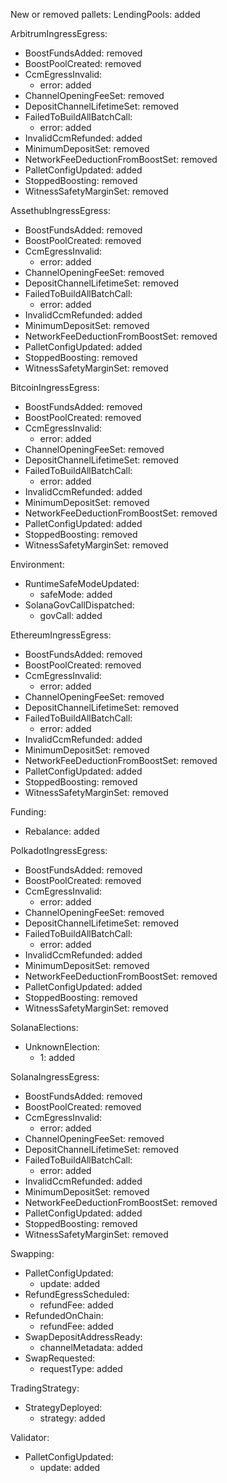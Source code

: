 New or removed pallets:
  LendingPools: added

ArbitrumIngressEgress:
  - BoostFundsAdded: removed
  - BoostPoolCreated: removed
  - CcmEgressInvalid:
    - error: added
  - ChannelOpeningFeeSet: removed
  - DepositChannelLifetimeSet: removed
  - FailedToBuildAllBatchCall:
    - error: added
  - InvalidCcmRefunded: added
  - MinimumDepositSet: removed
  - NetworkFeeDeductionFromBoostSet: removed
  - PalletConfigUpdated: added
  - StoppedBoosting: removed
  - WitnessSafetyMarginSet: removed

AssethubIngressEgress:
  - BoostFundsAdded: removed
  - BoostPoolCreated: removed
  - CcmEgressInvalid:
    - error: added
  - ChannelOpeningFeeSet: removed
  - DepositChannelLifetimeSet: removed
  - FailedToBuildAllBatchCall:
    - error: added
  - InvalidCcmRefunded: added
  - MinimumDepositSet: removed
  - NetworkFeeDeductionFromBoostSet: removed
  - PalletConfigUpdated: added
  - StoppedBoosting: removed
  - WitnessSafetyMarginSet: removed

BitcoinIngressEgress:
  - BoostFundsAdded: removed
  - BoostPoolCreated: removed
  - CcmEgressInvalid:
    - error: added
  - ChannelOpeningFeeSet: removed
  - DepositChannelLifetimeSet: removed
  - FailedToBuildAllBatchCall:
    - error: added
  - InvalidCcmRefunded: added
  - MinimumDepositSet: removed
  - NetworkFeeDeductionFromBoostSet: removed
  - PalletConfigUpdated: added
  - StoppedBoosting: removed
  - WitnessSafetyMarginSet: removed

Environment:
  - RuntimeSafeModeUpdated:
    - safeMode: added
  - SolanaGovCallDispatched:
    - govCall: added

EthereumIngressEgress:
  - BoostFundsAdded: removed
  - BoostPoolCreated: removed
  - CcmEgressInvalid:
    - error: added
  - ChannelOpeningFeeSet: removed
  - DepositChannelLifetimeSet: removed
  - FailedToBuildAllBatchCall:
    - error: added
  - InvalidCcmRefunded: added
  - MinimumDepositSet: removed
  - NetworkFeeDeductionFromBoostSet: removed
  - PalletConfigUpdated: added
  - StoppedBoosting: removed
  - WitnessSafetyMarginSet: removed

Funding:
  - Rebalance: added

PolkadotIngressEgress:
  - BoostFundsAdded: removed
  - BoostPoolCreated: removed
  - CcmEgressInvalid:
    - error: added
  - ChannelOpeningFeeSet: removed
  - DepositChannelLifetimeSet: removed
  - FailedToBuildAllBatchCall:
    - error: added
  - InvalidCcmRefunded: added
  - MinimumDepositSet: removed
  - NetworkFeeDeductionFromBoostSet: removed
  - PalletConfigUpdated: added
  - StoppedBoosting: removed
  - WitnessSafetyMarginSet: removed

SolanaElections:
  - UnknownElection:
    - 1: added

SolanaIngressEgress:
  - BoostFundsAdded: removed
  - BoostPoolCreated: removed
  - CcmEgressInvalid:
    - error: added
  - ChannelOpeningFeeSet: removed
  - DepositChannelLifetimeSet: removed
  - FailedToBuildAllBatchCall:
    - error: added
  - InvalidCcmRefunded: added
  - MinimumDepositSet: removed
  - NetworkFeeDeductionFromBoostSet: removed
  - PalletConfigUpdated: added
  - StoppedBoosting: removed
  - WitnessSafetyMarginSet: removed

Swapping:
  - PalletConfigUpdated:
    - update: added
  - RefundEgressScheduled:
    - refundFee: added
  - RefundedOnChain:
    - refundFee: added
  - SwapDepositAddressReady:
    - channelMetadata: added
  - SwapRequested:
    - requestType: added

TradingStrategy:
  - StrategyDeployed:
    - strategy: added

Validator:
  - PalletConfigUpdated:
    - update: added

